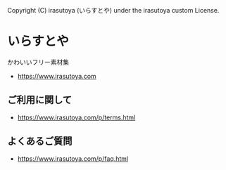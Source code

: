 Copyright (C) irasutoya (いらすとや)
under the irasutoya custom License.

# いらすとや
かわいいフリー素材集
- https://www.irasutoya.com

## ご利用に関して
- https://www.irasutoya.com/p/terms.html

## よくあるご質問
- https://www.irasutoya.com/p/faq.html